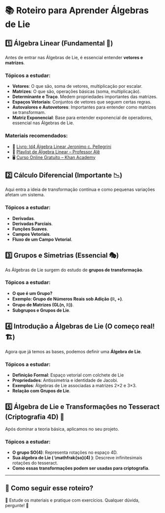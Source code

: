 # 📚 Roteiro para Aprender Álgebras de Lie

## **1️⃣ Álgebra Linear** (Fundamental 🚀)
Antes de entrar nas Álgebras de Lie, é essencial entender **vetores e matrizes**.

### **Tópicos a estudar:**
- **Vetores**: O que são, soma de vetores, multiplicação por escalar.
- **Matrizes**: O que são, operações básicas (soma, multiplicação).
- **Determinante e Traço**. Medem propriedades importantes das matrizes.
- **Espaços Vetoriais**: Conjuntos de vetores que seguem certas regras.
- **Autovalores e Autovetores**: Importantes para entender como matrizes se transformam.
- **Matriz Exponencial**: Base para entender exponencial de operadores, essencial nas Álgebras de Lie.

### **Materiais recomendados:**
- 📖 [Livro: ld4 Álgebra Linear Jeronimo c. Pellegrini](/Pesquisa/Material/Estudo/AlgebrasDeLie/ld4_Álgebra-linear_Jeronimo-c-pellegrini.pdf)
- 🎥 [Playlist de Álgebra Linear – Professor Alê](https://youtube.com/playlist?list=PLO3hBdfBc4pFef1zn1oZyYXLomL9MiX-C&si=oB2HvQNd8_WUJYYd)
- 🖥️ [Curso Online Gratuito – Khan Academy](https://pt.khanacademy.org/math/linear-algebra)

## **2️⃣ Cálculo Diferencial** (Importante 📉)
Aqui entra a ideia de transformação contínua e como pequenas variações afetam um sistema.

### **Tópicos a estudar:**
- **Derivadas**.
- **Derivadas Parciais**.
- **Funções Suaves**.
- **Campos Vetoriais**.
- **Fluxo de um Campo Vetorial**.

## **3️⃣ Grupos e Simetrias** (Essencial 🎭)
As Álgebras de Lie surgem do estudo de **grupos de transformação**.

### **Tópicos a estudar:**
- **O que é um Grupo?**
- **Exemplo: Grupo de Números Reais sob Adição (ℝ, +)**.
- **Grupo de Matrizes (GL(n, ℝ))**.
- **Subgrupos e Grupos de Lie**.

## **4️⃣ Introdução a Álgebras de Lie** (O começo real! 🏗️)
Agora que já temos as bases, podemos definir uma **Álgebra de Lie**.

### **Tópicos a estudar:**
- **Definição Formal**: Espaço vetorial com colchete de Lie 
- **Propriedades**: Antissimetria e identidade de Jacobi.
- **Exemplos**: Álgebras de Lie associadas a matrizes 2×2 e 3×3.
- **Relação com Grupos de Lie**.

## **5️⃣ Álgebra de Lie e Transformações no Tesseract (Criptografia 4D) 🧩**
Após dominar a teoria básica, aplicamos no seu projeto.

### **Tópicos a estudar:**
- **O grupo SO(4)**: Representa rotações no espaço 4D.
- **Sua álgebra de Lie \( \mathfrak{so}(4) \)**: Descreve infinitesimais rotações do tesseract.
- **Como essas transformações podem ser usadas para criptografia**.

---
## **📌 Como seguir esse roteiro?**
📖 Estude os materiais e pratique com exercícios. Qualquer dúvida, pergunte! 🚀
